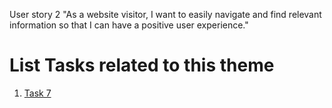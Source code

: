 User story 2
"As a website visitor, I want to easily navigate and find relevant information so that I can have a positive user experience."

# List Tasks related to this theme

1. [Task 7](documentation/templates/theme/initiatives/epics/stories/tasks/task_7.md)
